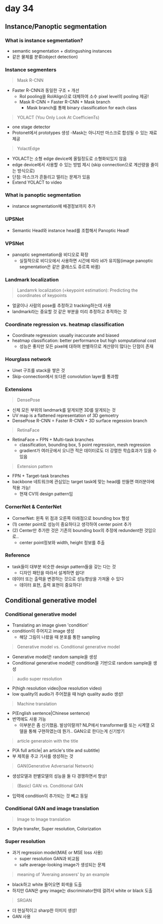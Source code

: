 # day 34
## Instance/Panoptic segmentation
### What is instance segmentation?
- semantic segmentation + distingushing instances
- 같은 물체를 분류(object detection)

### Instance segmenters
> Mask R-CNN
- Faster R-CNN과 동일한 구조 + 개선
    - RoI pooling을 RoIAlign으로 대체하여 소수 pixel level의 pooling 제공!
    - Mask R-CNN = Faster R-CNN + Mask branch
        - Mask branch를 통해 binary classification for each class
> YOLACT (You Only Look At CoefficienTs)
- one stage detector
- Protonet에서 prototypes 생성 -Mask는 아니지만 마스크로 합성될 수 있는 재료 제공
> YolactEdge
- YOLACT는 소형 edge device에 올릴정도로 소형화되있지 않음
- edge device에서 사용할 수 있는 방법 제시 (skip connection으로 계산량을 줄이는 방식으로)
- 단점: 마스크가 흔들리고 떨리는 문제가 있음
- Extend YOLACT to video

### What is panoptic segmentation
- instance segmentation에 배경정보까지 추가

### UPSNet
- Semantic Head와 instance head를 조합해서 Panoptic Head!

### VPSNet
- panoptic segmentation을 비디오로 확장
    - 실질적으로 비디오에서 사용하면 시간에 따라 id가 유지됨(image panoptic segmentation은 같은 클래스도 쥬르륵 바뀜)
### Landmark localization
> Landamrk localization (=keypoint estimation): Predicting the coordinates of keypoints
- 얼굴이나 사람의 pose를 추정하고 tracking하는데 사용
- landmark라는 중요할 것 같은 부분을 미리 추정하고 추적하는 것

### Coordinate regression vs. heatmap classification
- Coordinate regression: usually inaccurate and biased
- heatmap classification: better performance but high somputational cost
    - 성능은 좋지만 모든 pixel에 대하여 판별하므로 계산량이 많다는 단점이 존재

### Hourglass network
- Unet 구조를 stack을 쌓은 것
- Skip-connection에서 또다른 convolution layer를 통과함

### Extensions
> DensePose
- 신체 모든 부위의 landmark를 알게되면 3D를 알게되는 것
- UV map is a flattened representation of 3D gemoetry
- DensePose R-CNN = Faster R-CNN + 3D surface regession branch
> RetinaFace
- RetinaFace = FPN + Multi-task branches
    - classification, bounding box, 5 point regression, mesh regression
    - gradient가 여러곳에서 오니깐 적은 데이터로도 더 강렬한 학습효과가 있을 수 있음
> Extension pattern
- FPN + Target-task branches
- backbone 네트워크에 관심있는 target task에 맞는 head를 만들면 여러분야에 적용 가능!
    - 현재 CV의 design pattern임

### CornerNet & CenterNet
- CornerNet: 왼족 위 점과 오른쪽 아래점으로 bounding box 형성
- (1) center point로 성능이 중요하다고 생각하여 center point 추가
- (2) Center만 추가한 것은 기존의 bounding box의 추정에 redundent한 것임으로..
    - center point정보와 width, height 정보를 추출

### Reference
- task들이 대부분 비슷한 design pattern들을 갖는 다는 것
    - 디자인 패턴을 따라서 설계하면 쉽다!
- 데이터 또는 출력을 변경하는 것으로 성능향상을 가져올 수 있다
    - 데이터 표현, 출력 표현이 중요하다!

## Conditional generative model
### Conditional generative model
- Translating an image given 'condition'
- condition이 주어지고 image 생성
    - 해당 그림이 나왔을 때 분포를 통한 sampling
> Generative model vs. Conditional generative model
- Generative model은 random sample을 생성
- Conditional generative model은 condition을 기반으로 random sample을 생성
> audio super resolution
- P(high resolution video|low resolution video)
- low quality의 audio가 주어졌을 때 high quality audio 생성!
> Machine translation
- P(English sentence|Chinese sentence)
- 번역에도 사용 가능
    - 이부분은 좀 신기했음. 발상이랄까? NLP에서 transformer를 또는 시계열 모델을 통해 구현하였는데 뭔가.. GAN으로 한다는게 신기방기 
> article generatoin with the title
- P(A full article| an article's title and subtitle)
- 부 제목을 주고 기사를 생성하는 것
> GAN(Generative Adversarial Network)
- 생성모델과 판별모델의 성능을 둘 다 경쟁하면서 향상!
> (Basic) GAN vs. Conditional GAN
- 입력에 condition이 추가되는 것 빼고 동일

### Conditional GAN and image translation
> Image to Image translation
- Style transfer, Super resolution, Colorization
### Super resolution
- 과거 regression model(MAE or MSE loss 사용)
    - super resolution GAN과 비교됨
    - safe average-looking image가 생성되는 문제
> meaning of 'Averaing answers' by an example
- black하고 white 들어오면 회색을 도출
- 하지만 GAN은 grey image는 discriminator한테 걸려서 white or black 도출
> SRGAN
- 더 현실적이고 sharp한 이미지 생성!
- GAN 사용


